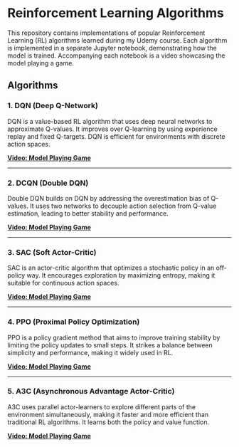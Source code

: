 # Reinforcement Learning Algorithms

This repository contains implementations of popular Reinforcement Learning (RL) algorithms learned during my Udemy course. Each algorithm is implemented in a separate Jupyter notebook, demonstrating how the model is trained. Accompanying each notebook is a video showcasing the model playing a game.

## Algorithms

### 1. **DQN (Deep Q-Network)**  
DQN is a value-based RL algorithm that uses deep neural networks to approximate Q-values. It improves over Q-learning by using experience replay and fixed Q-targets. DQN is efficient for environments with discrete action spaces.

**[Video: Model Playing Game](DQN/game_video.mp4)**

---

### 2. **DCQN (Double DQN)**  
Double DQN builds on DQN by addressing the overestimation bias of Q-values. It uses two networks to decouple action selection from Q-value estimation, leading to better stability and performance.

**[Video: Model Playing Game](DCQN/DCQN.mp4)**

---

### 3. **SAC (Soft Actor-Critic)**  
SAC is an actor-critic algorithm that optimizes a stochastic policy in an off-policy way. It encourages exploration by maximizing entropy, making it suitable for continuous action spaces.

**[Video: Model Playing Game](SAC/game_video.mp4)**

---

### 4. **PPO (Proximal Policy Optimization)**  
PPO is a policy gradient method that aims to improve training stability by limiting the policy updates to small steps. It strikes a balance between simplicity and performance, making it widely used in RL.

**[Video: Model Playing Game](PPO/game_video.mp4)**

---

### 5. **A3C (Asynchronous Advantage Actor-Critic)**  
A3C uses parallel actor-learners to explore different parts of the environment simultaneously, making it faster and more efficient than traditional RL algorithms. It learns both the policy and value function.

**[Video: Model Playing Game](A3C/game_video.mp4)**
